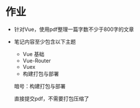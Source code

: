 # 作业

- 针对Vue，使用pdf整理一篇字数不少于800字的文章

- 笔记内容至少包含以下主题

  - Vue 基础
  - Vue-Router
  - Vuex
  - 构建打包与部署

  暗号：构建打包与部署

  直接提交pdf，不需要打包压缩了

